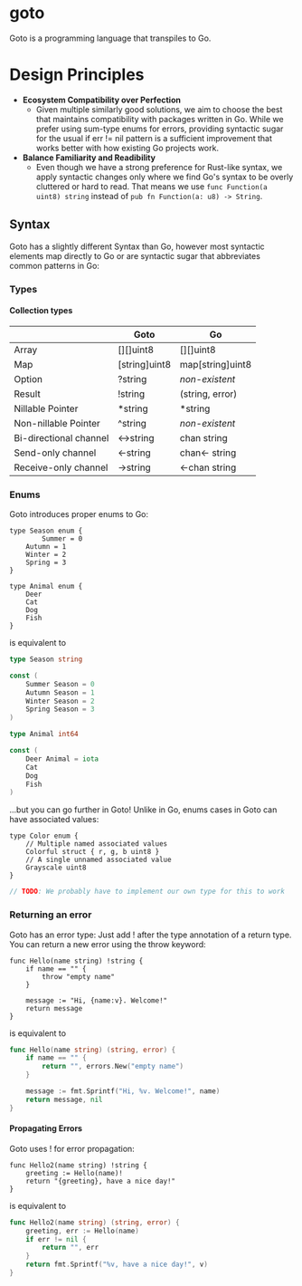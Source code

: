# goto
Goto is a programming language that transpiles to Go.

# Design Principles
- **Ecosystem Compatibility over Perfection**
  - Given multiple similarly good solutions, we aim to choose the best that maintains compatibility with packages written in Go. While we prefer using sum-type enums for errors, providing syntactic sugar for the usual if err != nil pattern is a sufficient improvement that works better with how existing Go projects work.
- **Balance Familiarity and Readibility**
  - Even though we have a strong preference for Rust-like syntax, we apply syntactic changes only where we find Go's syntax to be overly cluttered or hard to read. That means we use `func Function(a uint8) string` instead of `pub fn Function(a: u8) -> String`.

## Syntax
Goto has a slightly different Syntax than Go, however most syntactic elements map directly to Go or are syntactic sugar that abbreviates common patterns in Go:

### Types
#### Collection types
|        		 | Goto			| Go
|------------------------|----------------------|----------
| Array  		 | [][]uint8		| [][]uint8
| Map    		 | [string]uint8	| map[string]uint8
| Option 		 | ?string		| *non-existent*
| Result    		 | !string		| (string, error)
| Nillable Pointer	 | *string		| *string
| Non-nillable Pointer	 | ^string		| *non-existent*
| Bi-directional channel | <->string		| chan string
| Send-only channel	 | <-string		| chan<- string
| Receive-only channel	 | ->string		| <-chan string

### Enums
Goto introduces proper enums to Go:

```goto
type Season enum {
        Summer = 0
	Autumn = 1
	Winter = 2
  	Spring = 3
}

type Animal enum {
	Deer
	Cat
	Dog
	Fish
}
```

is equivalent to

```go
type Season string

const (
	Summer Season = 0
	Autumn Season = 1
	Winter Season = 2
	Spring Season = 3
)

type Animal int64

const (
	Deer Animal = iota
	Cat
	Dog
	Fish
)
```

...but you can go further in Goto! Unlike in Go, enums cases in Goto can have associated values:

```goto
type Color enum {
	// Multiple named associated values
	Colorful struct { r, g, b uint8 }
	// A single unnamed associated value
	Grayscale uint8
}
```

```go
// TODO: We probably have to implement our own type for this to work
```
### Returning an error
Goto has an error type: Just add ! after the type annotation of a return type.
You can return a new error using the throw keyword:
```goto
func Hello(name string) !string {
	if name == "" {
		throw "empty name"
	}

	message := "Hi, {name:v}. Welcome!"
	return message
}
```

is equivalent to

```go
func Hello(name string) (string, error) {
	if name == "" {
		return "", errors.New("empty name")
	}

	message := fmt.Sprintf("Hi, %v. Welcome!", name)
	return message, nil
}
```

#### Propagating Errors
Goto uses ! for error propagation:
```goto
func Hello2(name string) !string {
	greeting := Hello(name)!
	return "{greeting}, have a nice day!"
}
```

is equivalent to

```go
func Hello2(name string) (string, error) {
	greeting, err := Hello(name)
	if err != nil {
		return "", err
	}
	return fmt.Sprintf("%v, have a nice day!", v)
}
```

